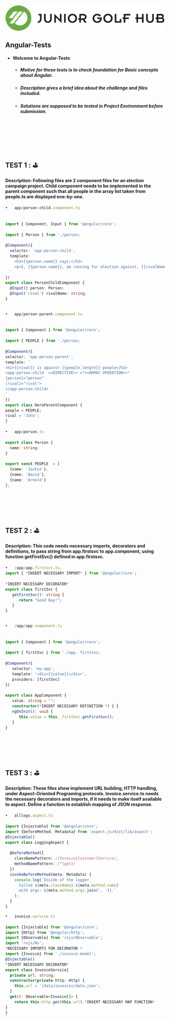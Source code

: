 <img src="/images/logo.png"> 
  
## Angular-Tests 

* #### Welcome to Angular-Tests
  * ##### Motive for these tests is to check foundation for Basic concepts about Angular.
  * ##### Description gives a brief idea about the challenge and files included.
  * ##### Solutions are supposed to be tested in Project Environment before submission.
  
<br><br><br><br><br>

## TEST 1 : :golf: 

#### Description:  Following files are 2 component files for an election campaign project. Child component needs to be implemented in the parent component such that all people in the array list taken from people.ts are displayed one-by-one.





```typescript
•	app/person-child.component.ts


import { Component, Input } from '@angular/core';

import { Person } from './person;

@Component({
  selector: 'app-person-child',
  template: `
    <h3>{{person.name}} says:</h3>
    <p>I, {{person.name}}, am running for election against, {{rivalName}}.</p>
  `
})
export class PersonChildComponent {
  @Input() person: Person;
  @Input('rival') rivalName: string;
}

```




```typescript

•	app/person-parent.component.ts


import { Component } from '@angular/core';
 
import { PEOPLE } from './person;
 
@Component({
selector: 'app-person-parent',
template: `
<h2>{{rival}} is against {{people.length}} people</h2>
<app-person-child  <<DIRECTIVE>> ="<<ARRAY OPERATION>>"
[person]="person"
[rival]="rival">
</app-person-child>
`
})
export class HeroParentComponent {
people = PEOPLE;
rival = 'John';
}

•	app/person.ts

export class Person {
  name: string;
}

export const PEOPLE  = [
  {name: 'Jackie'},
  {name: 'David'},
  {name: 'Arnold'}
];
```

<br><br><br><br>

## TEST 2 : :golf:

#### Description: This code needs necessary imports, decorators and definitions, to pass string from app.firstsvc to app.component, using function getFirstSvc() defined in app.firstsvc.

```typescript
•	/app/app.firstsvc.ts.
import { *INSERT NECESSARY IMPORT* } from '@angular/core'; 

*INSERT NECESSARY DECORATOR* 
export class firstSvc {  
   getFirstSvc(): string { 
      return "Good Day!"; 
   } 
}
```

```typescript

•	/app/app.component.ts


import { Component } from '@angular/core';  

import { firstSvc } from './app. firstsvc;  

@Component({ 
   selector: 'my-app', 
   template: '<div>{{value}}</div>', 
   providers: [firstSvc]  
}) 

export class AppComponent { 
   value: string = ""; 
   constructor(*INSERT NECESSARY DEFINITION *) { } 
   ngOnInit(): void { 
      this.value = this._firstSvc.getFirstSvc(); 
   }   
}
```

<br><br><br><br>

## TEST 3 : :golf: 

#### Description: These files show implement URL building, HTTP handling, under Aspect-Oriented Programing protocols. Invoice.service.ts needs the necessary decorators and imports, if it needs to make itself available to aspect. Define a function to establish mapping of JSON response.




```typescript
•	alllogs.aspect.ts

import {Injectable} from '@angular/core';
import {beforeMethod, Metadata} from 'aspect.js/dist/lib/aspect';
@Injectable()
export class LoggingAspect {
    
  @beforeMethod({
    classNamePattern: /(Invoice|Customer)Service/,
    methodNamePattern: /^(get)/
  })
  invokeBeforeMethod(meta: Metadata) {
    console.log(`Inside of the logger.
      Called ${meta.className}.${meta.method.name}
      with args: ${meta.method.args.join(', ')}.`
    );
  }
}
```







```typescript
•	invoice.service.ts

import {Injectable} from '@angular/core';
import {Http} from '@angular/http';
import {Observable} from 'rxjs/Observable';
import 'rxjs/Rx';
*NECESSARY IMPORTS FOR DECORATOR *
import {Invoice} from './invoice.model';
@Injectable()
*INSERT NECESSARY DECORATOR*
export class InvoiceService{
  private url: string;
  constructor(private http: Http) {
    this.url = '/data/invoices/data.json';
  }
  get(): Observable<Invoice[]> {
    return this.http.get(this.url).*INSERT NECESSARY MAP FUNCTION*
}
}
```
